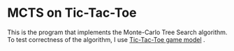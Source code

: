 ﻿# MCTS on Tic-Tac-Toe

This is the program that implements the Monte-Carlo Tree Search algorithm. <br> To 
test correctness of the algorithm, I use 
[Tic-Tac-Toe game model](https://github.com/medovina/ai_1/blob/master/src/minimax/tictactoe/TicTacToe.java) . 